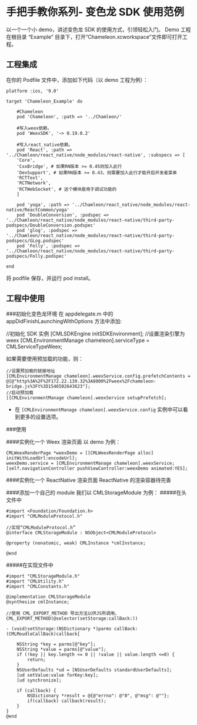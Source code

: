 # 手把手教你系列- 变色龙 SDK 使用范例

以一个一个小 demo，讲述变色龙 SDK 的使用方式，引领轻松入门。
Demo 工程在根目录 “Example” 目录下，打开“Chameleon.xcworkspace”文件即可打开工程。

## 工程集成

在你的 Podfile 文件中，添加如下代码（以 demo 工程为例）：

    platform :ios, '9.0'

    target 'Chameleon_Example' do

        #Chameleon
        pod 'Chameleon', :path => '../Chamleon/'

        #写入weex依赖。
        pod 'WeexSDK', '~> 0.19.0.2'

        #写入react_native依赖。
        pod 'React', :path => '../Chamleon/react_native/node_modules/react-native', :subspecs => [
        'Core',
        'CxxBridge', # 如果RN版本 >= 0.45则加入此行
        'DevSupport', # 如果RN版本 >= 0.43，则需要加入此行才能开启开发者菜单
        'RCTText',
        'RCTNetwork',
        'RCTWebSocket', # 这个模块是用于调试功能的
        ]

        pod 'yoga', :path => '../Chamleon/react_native/node_modules/react-native/ReactCommon/yoga'
        pod 'DoubleConversion', :podspec => '../Chamleon/react_native/node_modules/react-native/third-party-podspecs/DoubleConversion.podspec'
        pod 'glog', :podspec => '../Chamleon/react_native/node_modules/react-native/third-party-podspecs/GLog.podspec'
        pod 'Folly', :podspec => '../Chamleon/react_native/node_modules/react-native/third-party-podspecs/Folly.podspec'

    end

将 podfile 保存，并运行 pod install。

## 工程中使用

###初始化变色龙环境
在 appdelegate.m 中的 appDidFinishLaunchingWithOptions 方法中添加:
  
 //初始化 SDK 实例
[CMLSDKEngine initSDKEnvironment];
//设置渲染引擎为 weex
[CMLEnvironmentManage chameleon].serviceType = CMLServiceTypeWeex;
  
如果需要使用预加载的功能，则：

    //设置预加载的链接地址
    [CMLEnvironmentManage chameleon].weexService.config.prefetchContents = @[@"http%3A%2F%2F172.22.139.32%3A8000%2Fweex%2Fchameleon-bridge.js%3Ft%3D1546502643623"];
    //启动预加载
    [[CMLEnvironmentManage chameleon].weexService setupPrefetch];

- 在 `[CMLEnvironmentManage chameleon].weexService.config` 实例中可以看到更多的设置选项。

###使用

####实例化一个 Weex 渲染页面
以 demo 为例：

    CMLWeexRenderPage *weexDemo = [[CMLWeexRenderPage alloc] initWithLoadUrl:encodeUrl];
    weexDemo.service = [CMLEnvironmentManage chameleon].weexService;
    [self.navigationController pushViewController:weexDemo animated:YES];

####实例化一个 ReactNative 渲染页面
ReactNative 的渲染容器待完善

####添加一个自己的 module
我们以 CMLStorageModule 为例： #####在头文件中

    #import <Foundation/Foundation.h>
    #import "CMLModuleProtocol.h"

    //实现“CMLModuleProtocol.h”
    @interface CMLStorageModule : NSObject<CMLModuleProtocol>

    @property (nonatomic, weak) CMLInstance *cmlInstance;

    @end

#####在实现文件中

    #import "CMLStorageModule.h"
    #import "CMLUtility.h"
    #import "CMLConstants.h"

    @implementation CMLStorageModule
    @synthesize cmlInstance;

    //使用 CML_EXPORT_METHOD 导出方法以供JS所调用。
    CML_EXPORT_METHOD(@selector(setStorage:callBack:))

    - (void)setStorage:(NSDictionary *)parms callBack:(CMLMoudleCallBack)callback{

        NSString *key = parms[@"key"];
        NSString *value = parms[@"value"];
        if (!key || key.length <= 0 || !value || value.length <=0) {
            return;
        }
        NSUserDefaults *ud = [NSUserDefaults standardUserDefaults];
        [ud setValue:value forKey:key];
        [ud synchronize];

        if (callback) {
            NSDictionary *result = @{@"errno": @"0", @"msg": @""};
            if(callback) callback(result);
        }
    }
    @end
